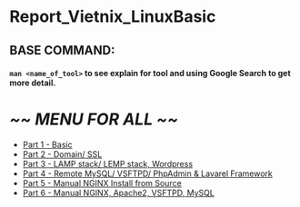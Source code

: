 # Report_Vietnix_LinuxBasic

## BASE COMMAND:
#### `man <name_of_tool>` to see explain for tool and using Google Search to get more detail.

# *~~ MENU FOR ALL ~~*

* <a href='part01/part01.md'>Part 1 - Basic</a>
* <a href='part02/part02.md'>Part 2 - Domain/ SSL</a>
* <a href='part03/part03.md'>Part 3 - LAMP stack/ LEMP stack, Wordpress</a>
* <a href='part04/part04.md'>Part 4 - Remote MySQL/ VSFTPD/ PhpAdmin & Lavarel Framework</a>
* <a href='part05/part05.md'>Part 5 - Manual NGINX Install from Source</a>
* <a href='part06/part06.md'>Part 6 - Manual NGINX, Apache2, VSFTPD, MySQL</a>
